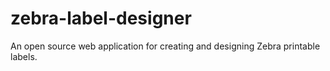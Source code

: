 # zebra-label-designer
An open source web application for creating and designing Zebra printable labels.
